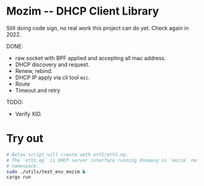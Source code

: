 # Mozim -- DHCP Client Library

Still doing code sign, no real work this project can do yet.
Check again in 2022.

DONE:
 * raw socket with BPF applied and accepting all mac address.
 * DHCP discovery and request.
 * Renew, rebind.
 * DHCP IP apply via cli tool `mzc`.
 * Route
 * Timeout and retry

TODO:
 * Verify XID.

# Try out

```bash
# Below script will create veth eth1/eth1.ep.
# The `eth1.ep` is DHCP server interface running dnsmasq in `mozim` network
# namespace.
sudo ./utils/test_env_mozim &
cargo run
```
